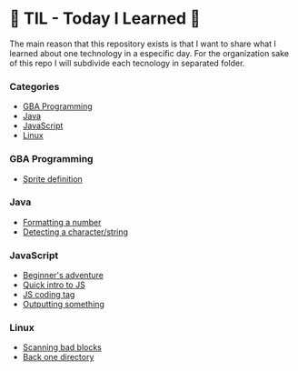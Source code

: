 # 📝 TIL - Today I Learned  📝

The main reason that this repository exists is that I want to share what I learned about one technology in a especific day.
For the organization sake of this repo I will subdivide each tecnology in separated folder.

### Categories 

- [GBA Programming](#GBA_Programming)
- [Java](#Java)
- [JavaScript](#JavaScript)
- [Linux](#Linux)

### GBA Programming 

- [Sprite definition](GBA_Programming/sprite-definition.md)

### Java

- [Formatting a number](Java/formatting-number.md)
- [Detecting a character/string](Java/dots-string.md)

### JavaScript

- [Beginner's adventure](JavaScript/beginner-adventure.md)
- [Quick intro to JS](JavaScript/intro.md)
- [JS coding tag](JavaScript/js-tag.md)
- [Outputting something](JavaScript/hello-world.md)

### Linux

- [Scanning bad blocks](Linux/scanning-badblocks.md)
- [Back one directory](Linux/back-directory.md)
